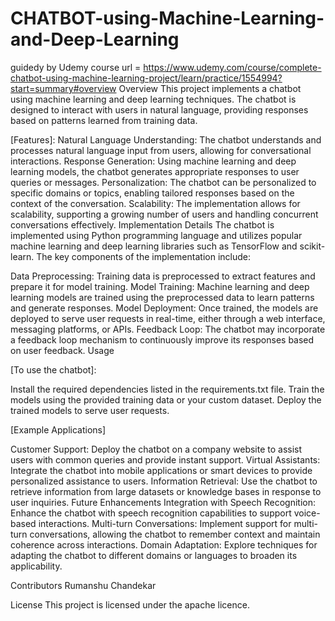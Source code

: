 # CHATBOT-using-Machine-Learning-and-Deep-Learning
guidedy by Udemy course url = https://www.udemy.com/course/complete-chatbot-using-machine-learning-project/learn/practice/1554994?start=summary#overview
Overview
This project implements a chatbot using machine learning and deep learning techniques. The chatbot is designed to interact with users in natural language, providing responses based on patterns learned from training data.

[Features]:
Natural Language Understanding: The chatbot understands and processes natural language input from users, allowing for conversational interactions.
Response Generation: Using machine learning and deep learning models, the chatbot generates appropriate responses to user queries or messages.
Personalization: The chatbot can be personalized to specific domains or topics, enabling tailored responses based on the context of the conversation.
Scalability: The implementation allows for scalability, supporting a growing number of users and handling concurrent conversations effectively.
Implementation Details
The chatbot is implemented using Python programming language and utilizes popular machine learning and deep learning libraries such as TensorFlow and scikit-learn. The key components of the implementation include:

Data Preprocessing: Training data is preprocessed to extract features and prepare it for model training.
Model Training: Machine learning and deep learning models are trained using the preprocessed data to learn patterns and generate responses.
Model Deployment: Once trained, the models are deployed to serve user requests in real-time, either through a web interface, messaging platforms, or APIs.
Feedback Loop: The chatbot may incorporate a feedback loop mechanism to continuously improve its responses based on user feedback.
Usage

[To use the chatbot]:

Install the required dependencies listed in the requirements.txt file.
Train the models using the provided training data or your custom dataset.
Deploy the trained models to serve user requests.

[Example Applications]

Customer Support: Deploy the chatbot on a company website to assist users with common queries and provide instant support.
Virtual Assistants: Integrate the chatbot into mobile applications or smart devices to provide personalized assistance to users.
Information Retrieval: Use the chatbot to retrieve information from large datasets or knowledge bases in response to user inquiries.
Future Enhancements
Integration with Speech Recognition: Enhance the chatbot with speech recognition capabilities to support voice-based interactions.
Multi-turn Conversations: Implement support for multi-turn conversations, allowing the chatbot to remember context and maintain coherence across interactions.
Domain Adaptation: Explore techniques for adapting the chatbot to different domains or languages to broaden its applicability.

Contributors
Rumanshu Chandekar

License
This project is licensed under the apache licence.